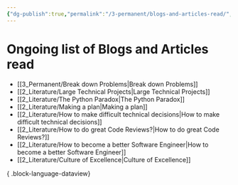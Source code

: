 ```yaml
---
{"dg-publish":true,"permalink":"/3-permanent/blogs-and-articles-read/","created":"2023-09-08T07:08:36.492-05:00","updated":"2023-09-08T07:09:46.497-05:00"}
---
```


# Ongoing list of Blogs and Articles read
- [[3_Permanent/Break down Problems\|Break down Problems]]
- [[2_Literature/Large Technical Projects\|Large Technical Projects]]
- [[2_Literature/The Python Paradox\|The Python Paradox]]
- [[2_Literature/Making a plan\|Making a plan]]
- [[2_Literature/How to make difficult technical decisions\|How to make difficult technical decisions]]
- [[2_Literature/How to do great Code Reviews?\|How to do great Code Reviews?]]
- [[2_Literature/How to become a better Software Engineer\|How to become a better Software Engineer]]
- [[2_Literature/Culture of Excellence\|Culture of Excellence]]

{ .block-language-dataview}